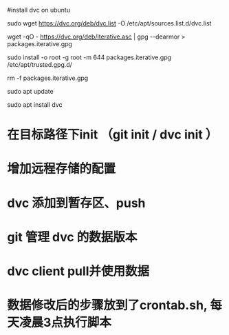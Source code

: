 #install dvc on ubuntu

sudo wget https://dvc.org/deb/dvc.list -O /etc/apt/sources.list.d/dvc.list

wget -qO - https://dvc.org/deb/iterative.asc | gpg --dearmor > packages.iterative.gpg

sudo install -o root -g root -m 644 packages.iterative.gpg /etc/apt/trusted.gpg.d/

rm -f packages.iterative.gpg

sudo apt update

sudo apt install dvc

# 在目标路径下init （git init / dvc init ）

# 增加远程存储的配置

# dvc 添加到暂存区、push

# git 管理 dvc 的数据版本

# dvc client pull并使用数据

# 数据修改后的步骤放到了crontab.sh, 每天凌晨3点执行脚本
